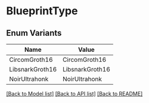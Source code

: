 # BlueprintType

## Enum Variants

| Name | Value |
|---- | -----|
| CircomGroth16 | CircomGroth16 |
| LibsnarkGroth16 | LibsnarkGroth16 |
| NoirUltrahonk | NoirUltrahonk |


[[Back to Model list]](../README.md#documentation-for-models) [[Back to API list]](../README.md#documentation-for-api-endpoints) [[Back to README]](../README.md)


